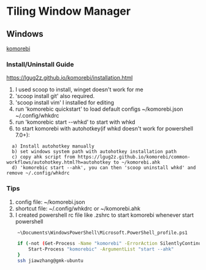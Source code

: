 # Tiling Window Manager

## Windows

[komorebi](https://github.com/LGUG2Z/komorebi)

### Install/Uninstall Guide

https://lgug2z.github.io/komorebi/installation.html

1. I used scoop to install, winget doesn't work for me
2. 'scoop install git' also required.
3. 'scoop install vim' I installed for editing
4. run 'komorebic quickstart' to load default configs ~/komorebi.json ~/.config/whkdrc
5. run 'komorebic start --whkd' to start with whkd
6. to start komorebi with autohotkey(if whkd doesn't work for powershell 7.0+):
```
  a) Install autohotkey manually
  b) set windows system path with autohotkey installation path
  c) copy ahk script from https://lgug2z.github.io/komorebi/common-workflows/autohotkey.html?h=autohotkey to ~/komorebi.ahk
  d) 'komorebic start --ahk', you can then 'scoop uninstall whkd' and remove ~/.config/whkdrc
```

### Tips

1. config file: ~/komorebi.json
2. shortcut file: ~/.config/whkdrc or ~/komorebi.ahk
3. I created powershell rc file like .zshrc to start komorebi whenever start powershell
```bash
    ~\Documents\WindowsPowerShell\Microsoft.PowerShell_profile.ps1

    if (-not (Get-Process -Name "komorebi" -ErrorAction SilentlyContinue)) {
        Start-Process "komorebic" -ArgumentList "start --ahk"
    }
    ssh jiawzhang@gmk-ubuntu
```

